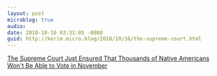 ```yaml
---
layout: post
microblog: true
audio: 
date: 2018-10-16 03:31:05 -0800
guid: http://kerim.micro.blog/2018/10/16/the-supreme-court.html
---
```

[The Supreme Court Just Ensured That Thousands of Native Americans Won't Be Able to Vote in November](https://rewire.news/ablc/2018/10/11/supreme-court-native-americans-november/)

